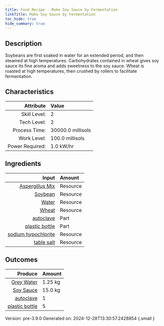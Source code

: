 ```yaml
---
title: Food Recipe - Make Soy Sauce by Fermentation
linkTitle: Make Soy Sauce by Fermentation
toc_hide: true
hide_summary: true
---
```


## Description
Soybeans are first soaked in water for an extended period, and then steamed at high temperatures.&#10;&#9;&#9;Carbohydrates contained in wheat gives soy sauce its fine aroma and adds sweetness to the soy sauce.&#10;&#9;&#9;Wheat is roasted at high temperatures, then crushed by rollers to facilitate fermentation.

## Characteristics

| Attribute      | Value |
|--------:|:------|
|Skill Level:|2|
|Tech Level:|2|
|Process Time:|30000.0 millisols|
|Work Level:|100.0 millisols|
|Power Required:|1.0 kW/hr|

## Ingredients

| Input      | Amount |
|--------:|:------|
|[Aspergillus Mix](/docs/definitions/resource/aspergillus-mix)|Resource|0.0057 kg|
|[Soybean](/docs/definitions/resource/soybean)|Resource|5.0 kg|
|[Water](/docs/definitions/resource/water)|Resource|11.25 kg|
|[Wheat](/docs/definitions/resource/wheat)|Resource|1.0 kg|
|[autoclave](/docs/definitions/part/autoclave)|Part|1|
|[plastic bottle](/docs/definitions/part/plastic-bottle)|Part|5|
|[sodium hypochlorite](/docs/definitions/resource/sodium-hypochlorite)|Resource|0.003 kg|
|[table salt](/docs/definitions/resource/table-salt)|Resource|0.1 kg|

## Outcomes


| Produce      | Amount |
|--------:|:------|
|[Grey Water](/docs/definitions/resource/grey-water)|1.25 kg|
|[Soy Sauce](/docs/definitions/resource/soy-sauce)|15.0 kg|
|[autoclave](/docs/definitions/part/autoclave)|1|
|[plastic bottle](/docs/definitions/part/plastic-bottle)|5|


Version: pre-3.9.0 Generated on: 2024-12-28T13:30:57.2428854
{.small }

